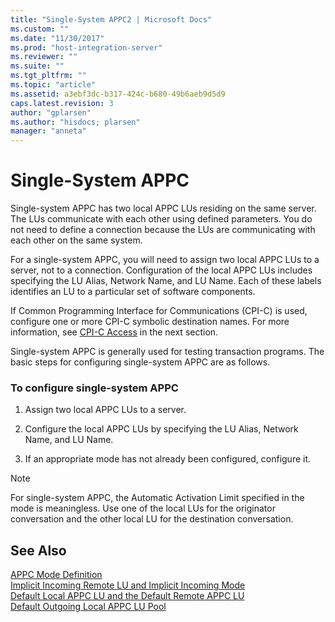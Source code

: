 ```yaml
---
title: "Single-System APPC2 | Microsoft Docs"
ms.custom: ""
ms.date: "11/30/2017"
ms.prod: "host-integration-server"
ms.reviewer: ""
ms.suite: ""
ms.tgt_pltfrm: ""
ms.topic: "article"
ms.assetid: a3ebf3dc-b317-424c-b680-49b6aeb9d5d9
caps.latest.revision: 3
author: "gplarsen"
ms.author: "hisdocs; plarsen"
manager: "anneta"
---
```

# Single-System APPC
Single-system APPC has two local APPC LUs residing on the same server. The LUs communicate with each other using defined parameters. You do not need to define a connection because the LUs are communicating with each other on the same system.  
  
 For a single-system APPC, you will need to assign two local APPC LUs to a server, not to a connection. Configuration of the local APPC LUs includes specifying the LU Alias, Network Name, and LU Name. Each of these labels identifies an LU to a particular set of software components.  
  
 If Common Programming Interface for Communications (CPI-C) is used, configure one or more CPI-C symbolic destination names. For more information, see [CPI-C Access](../core/cpi-c-access2.md) in the next section.  
  
 Single-system APPC is generally used for testing transaction programs. The basic steps for configuring single-system APPC are as follows.  
  
### To configure single-system APPC  
  
1.  Assign two local APPC LUs to a server.  
  
2.  Configure the local APPC LUs by specifying the LU Alias, Network Name, and LU Name.  
  
3.  If an appropriate mode has not already been configured, configure it.  
  
> [!NOTE]
>  For single-system APPC, the Automatic Activation Limit specified in the mode is meaningless. Use one of the local LUs for the originator conversation and the other local LU for the destination conversation.  
  
## See Also  
 [APPC Mode Definition](../core/appc-mode-definition2.md)   
 [Implicit Incoming Remote LU and Implicit Incoming Mode](../core/implicit-incoming-remote-lu-and-implicit-incoming-mode1.md)   
 [Default Local APPC LU and the Default Remote APPC LU](../core/default-local-appc-lu-and-the-default-remote-appc-lu1.md)   
 [Default Outgoing Local APPC LU Pool](../core/default-outgoing-local-appc-lu-pool1.md)